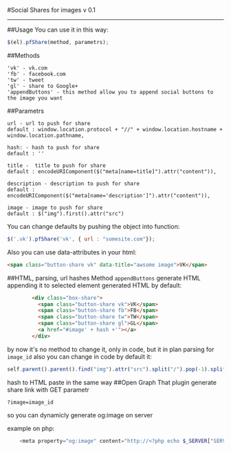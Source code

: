 #Social Shares for images v 0.1


----------
##Usage
You can use it in this way:
```javascript
$(el).pfShare(method, parametrs);
```
##Methods

```plaintext
'vk' - vk.com
'fb' - facebook.com
'tw' - tweet
'gl' - share to Google+
'appendButtons' - this method allow you to append social buttons to the image you want 
```

##Parametrs

    url - url to push for share
    default : window.location.protocol + "//" + window.location.hostname + window.location.pathname, 
    
    hash: - hash to push for share
    default : '' 
    
    title -  title to push for share
    default : encodeURIComponent($("meta[name=title]").attr("content")),
    
    description - description to push for share
    default : encodeURIComponent($("meta[name='description']").attr("content")),
    
    image - image to push for share 
    default : $("img").first().attr("src")

You can change defaults by pushing the object into function:
```javascript
$('.vk').pfShare('vk', { url : "somesite.com"});
```
Also you can use data-attributes in your html:
```html
<span class="button-share vk" data-title="awsome image">VK</span>
```

##HTML, parsing, url hashes
Method  `appendButtons` generate HTML appending it to selected element
generated HTML by default:
```html
        <div class="box-share">
          <span class="button-share vk">VK</span>
          <span class="button-share fb">FB</span>
          <span class="button-share tw">TW</span>
          <span class="button-share gl">GL</span>
          <a href="#image' + hash +'"></a>
        </div>
```
by now it's no method to change it, only in code, but it in plan
parsing for `image_id` also you can change in code
by default it:
```javascript
self.parent().parent().find("img").attr("src").split("/").pop(-1).split("-").pop(-1).split(".")[0]
```
hash to HTML paste in the same way
##Open Graph
That plugin generate share link with GET parametr 
```
?image=image_id
```

so you can dynamicly generate og:image on server

example on php:
```php
    <meta property="og:image" content="http://<?php echo $_SERVER['SERVER_NAME'] ?>/assets/img/image-<?php echo $_GET['image']; ?>.jpg" />
```
